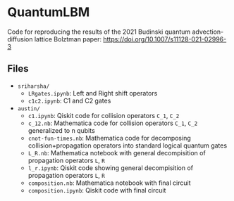 QuantumLBM
==========

Code for reproducing the results of the 2021 Budinski quantum
advection-diffusion lattice Bolztman paper:
<https://doi.org/10.1007/s11128-021-02996-3>

Files
-----
 * `sriharsha/`
   * `LRgates.ipynb`: Left and Right shift operators
   * `c1c2.ipynb`: C1 and C2 gates
 * `austin/`
   * `c1.ipynb`: Qiskit code for collision operators `C_1`, `C_2`
   * `c_12.nb`: Mathematica code for collision operators `C_1`, `C_2` generalized to n qubits
   * `cnot-fun-times.nb`: Mathematica code for decomposing
     collision+propagation operators into standard logical quantum gates
   * `L_R.nb`: Mathematica notebook with general decompisition of propagation
     operators `L`, `R`
   * `l_r.ipynb`: Qiskit code showing general decompisition of propagation
     operators `L`, `R`
   * `composition.nb`: Mathematica notebook with final circuit
   * `composition.ipynb`: Qiskit code with final circuit
